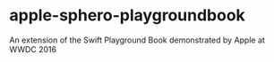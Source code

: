 # apple-sphero-playgroundbook
An extension of the Swift Playground Book demonstrated by Apple at WWDC 2016
